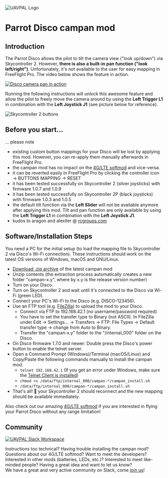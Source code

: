 <a name="top">![UAVPAL Logo](https://uavpal.com/img/uavpal-logo-cut-461px.png)</a>
# Parrot Disco campan mod

## Introduction
The Parrot Disco allows the pilot to tilt the camera view ("look up/down") via Skycontroller 2. However, **there is also a built-in pan function ("look left/right")**. Unfortunately, it's not available to the user for easy mapping in FreeFlight Pro. The video below shows the feature in action.

[![Disco camera pan in action](https://uavpal.com/img/campan_video_400.png)](https://www.youtube.com/watch?v=CHgPvLMQGvA&t=120)

Running the following instructions will unlock this awesome feature and allow the pilot to freely move the camera around by using the **Left Trigger L1** in combination with the **Left Joystick J1** (see picture below for reference).

![Skycontroller 2 buttons](https://uavpal.com/img/sc2buttons_small2.png)

## Before you start...
... please note
- existing custom button mappings for your Disco will be lost by applying this mod. However, you can re-apply them manually afterwards in FreeFlight Pro.
- the campan mod has no impact on the [4G/LTE softmod](https://uavpal.com/disco) and vice-versa.
- it can be reverted easily in FreeFlight Pro by clicking the controller icon &rarr; BUTTONS MAPPING &rarr; RESET
- it has been tested successfully on Skycontroller 2 (silver joysticks) with firmware 1.0.7 and 1.0.9
- it has been tested successfully on Skycontroller 2P (black joysticks) with firmware 1.0.3 and 1.0.5
- the default tilt function via the **Left Slider** will not be available anymore after applying this mod. Tilt and pan function are only available by using the **Left Trigger L1** in combination with the **Left Joystick J1**.
- kudos to aragon and alexiter @ [rcgroups.com](https://www.rcgroups.com/forums/showthread.php?2728773-Official-Parrot-Disco-%2A%2A%2AOwner-s-Thread%2A%2A%2A)

## Software/Installation Steps
You need a PC for the initial setup (to load the mapping file to Skycontroller 2 via Disco's Wi-Fi connection). These instructions should work on the latest OS versions of Windows, macOS and GNU/Linux.

- [Download .zip archive](https://uavpal.com/dwl/campan-1.1.zip) of the latest campan mod
- Unzip contents (the extraction process automatically creates a new folder "campan-x.y", where by x.y is the release version number)
- Turn on your Disco.
- Turn on Skycontroller 2 and wait until it's connected to the Disco via Wi-Fi (green LED).
- Connect your PC's Wi-Fi to the Disco (e.g. DISCO-123456).
- Use an FTP tool (e.g. [FileZilla](https://filezilla-project.org/download.php?type=client)) to upload the mod to your Disco.
   - Connect via FTP to 192.168.42.1 (no username/password required)
   - You have to set the transfer type to Binary (not ASCII). In FileZilla under Edit &rarr; Settings... &rarr; Transfers &rarr; FTP: File Types &rarr; Default transfer type &rarr; change from Auto to Binary.
   - Transfer the "campan-x.y" folder to the "/internal_000" folder on the Disco.
- On Disco firmware 1.7.0 and newer: Double press the Disco's power button to enable the telnet server.
- Open a Command Prompt (Windows)/Terminal (macOS/Linux) and Copy/Paste the following commands manually to install the campan mod.
   - `telnet 192.168.42.1` (If you get an error under Windows, make sure the [Telnet Client is installed](https://www.technipages.com/windows-10-enable-telnet))
   - `chmod +x /data/ftp/internal_000/campan-*/campan_install.sh`
   - `/data/ftp/internal_000/campan-*/campan_install.sh`
- That's all! :ghost: your Skycontroller 2 should reconnect and the new mapping should be available immediately.

Also check out our amazing [4G/LTE softmod](https://uavpal.com/disco) if you are interested in flying your Parrot Disco without any range limitation!

## Community
[![UAVPAL Slack Workspace](https://uavpal.com/img/slack.png)](https://uavpal.com/slack)

Instructions too technical? Having trouble installing the campan mod? Questions about our 4G/LTE softmod? Want to meet the developers? Interested in other mods (batteries, LEDs, etc.)? Interested to meet like-minded people? Having a great idea and want to let us know?\
We have a great and very active community on Slack, come [join us](https://uavpal.com/slack)!
